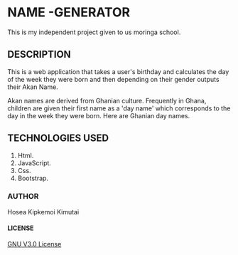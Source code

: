 # NAME -GENERATOR
This is my independent project given to us moringa school.
## DESCRIPTION
This is a web application that takes a user's birthday and calculates the day of the week they were born and then depending on their gender outputs their Akan Name. 

Akan names are derived from Ghanian culture. Frequently in Ghana, children are given their first name as a 'day name' which corresponds to the day in the week they were born. Here are Ghanian day names.

## TECHNOLOGIES USED
1. Html.
2. JavaScript.
3. Css.
4. Bootstrap.
### AUTHOR

Hosea Kipkemoi Kimutai

#### LICENSE

[GNU V3.0 License](https://github.com/Kemboihosea/project-2/)


